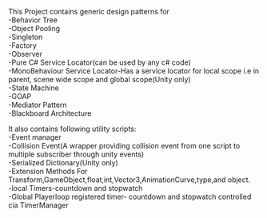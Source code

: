 This Project contains generic design patterns for </br>
-Behavior Tree</br>
-Object Pooling</br>
-Singleton</br>
-Factory</br>
-Observer</br>
-Pure C# Service Locator(can be used by any c# code)</br>
-MonoBehaviour Service Locator-Has a service locator for local scope i.e in parent, scene wide scope and global scope(Unity only)</br>
-State Machine</br>
-GOAP</br>
-Mediator Pattern</br>
-Blackboard Architecture</br>

It also contains following utility scripts:</br>
-Event manager</br>
-Collision Event(A wrapper providing collision event from one script to multiple subscriber through unity events)</br>
-Serialized Dictionary(Unity only)</br>
-Extension Methods For Transform,GameObject,float,int,Vector3,AnimationCurve,type,and object.</br>
-local Timers-countdown and stopwatch</br>
-Global Playerloop registered timer- countdown and stopwatch controlled cia TimerManager</br>
